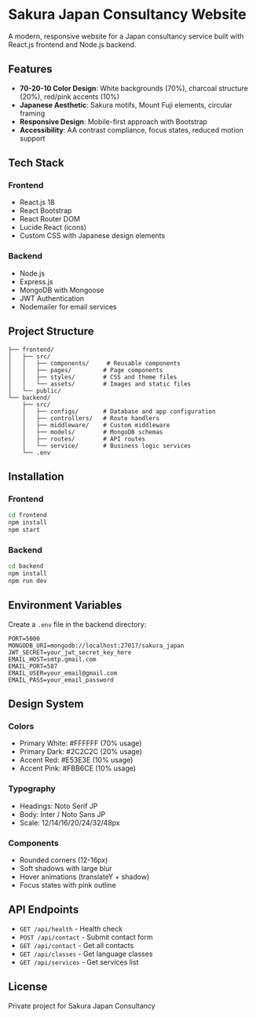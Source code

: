 # Sakura Japan Consultancy Website

A modern, responsive website for a Japan consultancy service built with React.js frontend and Node.js backend.

## Features

- **70-20-10 Color Design**: White backgrounds (70%), charcoal structure (20%), red/pink accents (10%)
- **Japanese Aesthetic**: Sakura motifs, Mount Fuji elements, circular framing
- **Responsive Design**: Mobile-first approach with Bootstrap
- **Accessibility**: AA contrast compliance, focus states, reduced motion support

## Tech Stack

### Frontend
- React.js 18
- React Bootstrap
- React Router DOM
- Lucide React (icons)
- Custom CSS with Japanese design elements

### Backend
- Node.js
- Express.js
- MongoDB with Mongoose
- JWT Authentication
- Nodemailer for email services

## Project Structure

```
├── frontend/
│   ├── src/
│   │   ├── components/     # Reusable components
│   │   ├── pages/         # Page components
│   │   ├── styles/        # CSS and theme files
│   │   └── assets/        # Images and static files
│   └── public/
└── backend/
    ├── src/
    │   ├── configs/       # Database and app configuration
    │   ├── controllers/   # Route handlers
    │   ├── middleware/    # Custom middleware
    │   ├── models/        # MongoDB schemas
    │   ├── routes/        # API routes
    │   └── service/       # Business logic services
    └── .env
```

## Installation

### Frontend
```bash
cd frontend
npm install
npm start
```

### Backend
```bash
cd backend
npm install
npm run dev
```

## Environment Variables

Create a `.env` file in the backend directory:

```
PORT=5000
MONGODB_URI=mongodb://localhost:27017/sakura_japan
JWT_SECRET=your_jwt_secret_key_here
EMAIL_HOST=smtp.gmail.com
EMAIL_PORT=587
EMAIL_USER=your_email@gmail.com
EMAIL_PASS=your_email_password
```

## Design System

### Colors
- Primary White: #FFFFFF (70% usage)
- Primary Dark: #2C2C2C (20% usage)
- Accent Red: #E53E3E (10% usage)
- Accent Pink: #FBB6CE (10% usage)

### Typography
- Headings: Noto Serif JP
- Body: Inter / Noto Sans JP
- Scale: 12/14/16/20/24/32/48px

### Components
- Rounded corners (12-16px)
- Soft shadows with large blur
- Hover animations (translateY + shadow)
- Focus states with pink outline

## API Endpoints

- `GET /api/health` - Health check
- `POST /api/contact` - Submit contact form
- `GET /api/contact` - Get all contacts
- `GET /api/classes` - Get language classes
- `GET /api/services` - Get services list

## License

Private project for Sakura Japan Consultancy